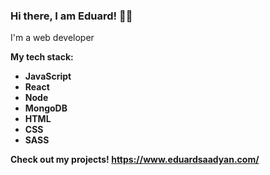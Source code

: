 ### Hi there, I am Eduard! 🙋‍♂
<p>I'm a web developer<p>
  
<b>My tech stack:<b> 
<ul>
  <li>JavaScript</li>
  <li>React</li>
  <li>Node</li>
  <li>MongoDB</li>
  <li>HTML</li>
  <li>CSS</li>
  <li>SASS</li>
  
</ul>

Check out my projects!
<b> https://www.eduardsaadyan.com/ </b>
